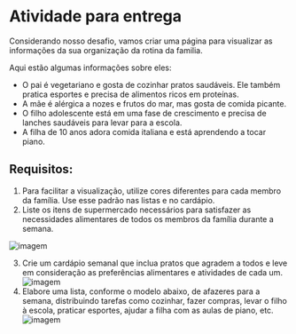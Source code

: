# Atividade para entrega

Considerando nosso desafio, vamos criar uma página para visualizar as  informações da sua organização da rotina da familia.

Aqui estão algumas informações sobre eles:

- O pai é vegetariano e gosta de cozinhar pratos saudáveis. Ele também pratica esportes e precisa de alimentos ricos em proteínas.
- A mãe é alérgica a nozes e frutos do mar, mas gosta de comida picante.
- O filho adolescente está em uma fase de crescimento e precisa de lanches saudáveis para levar para a escola.
- A filha de 10 anos adora comida italiana e está aprendendo a tocar piano.

## Requisitos:

1. Para facilitar a visualização, utilize cores diferentes para cada membro da família. Use esse padrão nas listas e no cardápio. 
2. Liste os itens de supermercado necessários para satisfazer as necessidades alimentares de todos os membros da família durante a semana.

![imagem](https://vargasleticia.notion.site/image/https%3A%2F%2Fprod-files-secure.s3.us-west-2.amazonaws.com%2F9f29284f-4e16-4ce5-a570-5f0bd85bf977%2Ffd66298c-0c26-4ffb-8f63-ea3f9d4f86b4%2FCaptura_de_Tela_2023-10-04_as_21.56.04.png?table=block&id=bedcc106-3035-4be5-be9f-a35dc82b2d71&spaceId=9f29284f-4e16-4ce5-a570-5f0bd85bf977&width=540&userId=&cache=v2)

3. Crie um cardápio semanal que inclua pratos que agradem a todos e leve em consideração as preferências alimentares e atividades de cada um.
![imagem](https://vargasleticia.notion.site/image/https%3A%2F%2Fprod-files-secure.s3.us-west-2.amazonaws.com%2F9f29284f-4e16-4ce5-a570-5f0bd85bf977%2F35d09a94-f1fc-49c1-980a-b886884d21b6%2FCaptura_de_Tela_2023-10-04_as_22.01.38.png?table=block&id=fa8a7272-f30f-46f7-997b-c57c18793033&spaceId=9f29284f-4e16-4ce5-a570-5f0bd85bf977&width=1590&userId=&cache=v2)
4. Elabore uma lista, conforme o modelo abaixo, de afazeres para a semana, distribuindo tarefas como cozinhar, fazer compras, levar o filho à escola, praticar esportes, ajudar a filha com as aulas de piano, etc.   
![imagem](https://vargasleticia.notion.site/image/https%3A%2F%2Fprod-files-secure.s3.us-west-2.amazonaws.com%2F9f29284f-4e16-4ce5-a570-5f0bd85bf977%2F9336b008-b718-4562-88ba-08a00f3f296f%2FCaptura_de_Tela_2023-10-04_as_21.56.29.png?table=block&id=28f84ac1-185e-4c89-8217-4e183ce8f141&spaceId=9f29284f-4e16-4ce5-a570-5f0bd85bf977&width=540&userId=&cache=v2)
